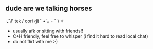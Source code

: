 ## dude are we talking horses

‧₊˚♪ tek / cori ദ്ദി(˵ •̀ ᴗ - ˵ ) ✧

- usually afk or sitting with friends!!
- C+H friendly, feel free to whisper (i find it hard to read local chat)
- do not flirt with me :-) 



<!--
**erenville/erenville** is a ✨ _special_ ✨ repository because its `README.md` (this file) appears on your GitHub profile.

Here are some ideas to get you started:

- 🔭 I’m currently working on ...
- 🌱 I’m currently learning ...
- 👯 I’m looking to collaborate on ...
- 🤔 I’m looking for help with ...
- 💬 Ask me about ...
- 📫 How to reach me: ...
- 😄 Pronouns: ...
- ⚡ Fun fact: ...
-->

